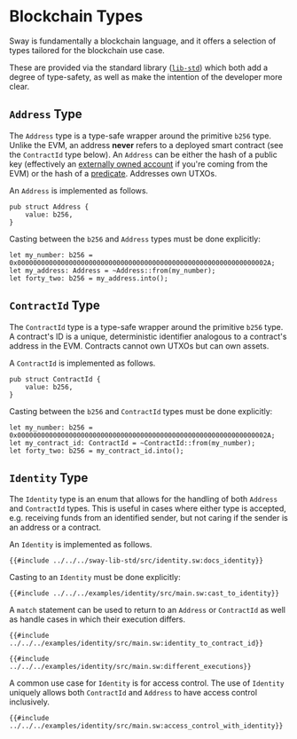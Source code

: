 # Blockchain Types

Sway is fundamentally a blockchain language, and it offers a selection of types tailored for the blockchain use case.

These are provided via the standard library ([`lib-std`](https://github.com/FuelLabs/sway/tree/master/sway-lib-std)) which both add a degree of type-safety, as well as make the intention of the developer more clear.

## `Address` Type

The `Address` type is a type-safe wrapper around the primitive `b256` type. Unlike the EVM, an address **never** refers to a deployed smart contract (see the `ContractId` type below). An `Address` can be either the hash of a public key (effectively an [externally owned account](https://ethereum.org/en/whitepaper/#ethereum-accounts) if you're coming from the EVM) or the hash of a [predicate](../sway-program-types/predicates.md). Addresses own UTXOs.

An `Address` is implemented as follows.

```sway
pub struct Address {
    value: b256,
}
```

Casting between the `b256` and `Address` types must be done explicitly:

```sway
let my_number: b256 = 0x000000000000000000000000000000000000000000000000000000000000002A;
let my_address: Address = ~Address::from(my_number);
let forty_two: b256 = my_address.into();
```

## `ContractId` Type

The `ContractId` type is a type-safe wrapper around the primitive `b256` type. A contract's ID is a unique, deterministic identifier analogous to a contract's address in the EVM. Contracts cannot own UTXOs but can own assets.

A `ContractId` is implemented as follows.

```sway
pub struct ContractId {
    value: b256,
}
```

Casting between the `b256` and `ContractId` types must be done explicitly:

```sway
let my_number: b256 = 0x000000000000000000000000000000000000000000000000000000000000002A;
let my_contract_id: ContractId = ~ContractId::from(my_number);
let forty_two: b256 = my_contract_id.into();
```

## `Identity` Type

The `Identity` type is an enum that allows for the handling of both `Address` and `ContractId` types. This is useful in cases where either type is accepted, e.g. receiving funds from an identified sender, but not caring if the sender is an address or a contract.

An `Identity` is implemented as follows.

```sway
{{#include ../../../sway-lib-std/src/identity.sw:docs_identity}}
```

Casting to an `Identity` must be done explicitly:

```sway
{{#include ../../../examples/identity/src/main.sw:cast_to_identity}}
```

A `match` statement can be used to return to an `Address` or `ContractId` as well as handle cases in which their execution differs.

```sway
{{#include ../../../examples/identity/src/main.sw:identity_to_contract_id}}
```

```sway
{{#include ../../../examples/identity/src/main.sw:different_executions}}
```

A common use case for `Identity` is for access control. The use of `Identity` uniquely allows both `ContractId` and `Address` to have access control inclusively. 

```sway
{{#include ../../../examples/identity/src/main.sw:access_control_with_identity}}
```
